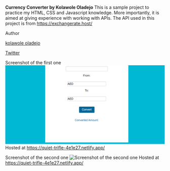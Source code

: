**Currency Converter by Kolawole Oladejo**
This is a sample project to practice my HTML, CSS and Javascript knowledge. More importantly, it is aimed at giving experience with working with APIs. The API used in this project is from https://exchangerate.host/

Author


[kolawole oladejo](mailto:kolaquadry@gmail.com)

[Twitter](https://twitter.com/@kola180481)


Screenshot of the first one
![Screenshot of the first one](images/Screenshots1.png)
Hosted at  https://quiet-trifle-4e1e27.netlify.app/

Screenshot of the second one
![Screenshot of the second one](images/Screenshot2.png)
Hosted at https://quiet-trifle-4e1e27.netlify.app/
